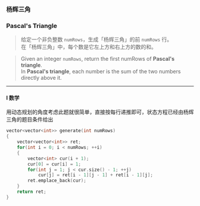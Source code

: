 ### 杨辉三角
### Pascal's Triangle

> 给定一个非负整数 `numRows`，生成「杨辉三角」的前 `numRows` 行。  
> 在「杨辉三角」中，每个数是它左上方和右上方的数的和。  

> Given an integer `numRows`, return the first numRows of **Pascal's triangle**.  
> In **Pascal's triangle**, each number is the sum of the two numbers directly above it.  

----------

#### I 数学

用动态规划的角度考虑此题就很简单，直接按每行递推即可，状态方程已经由杨辉三角的题目条件给出

```cpp
vector<vector<int>> generate(int numRows) 
{
    vector<vector<int>> ret;
    for(int i = 0; i < numRows; ++i)
    {
        vector<int> cur(i + 1);
        cur[0] = cur[i] = 1;
        for(int j = 1; j < cur.size() - 1; ++j)
            cur[j] = ret[i - 1][j - 1] + ret[i - 1][j];
        ret.emplace_back(cur);
    }
    return ret;
}
```
